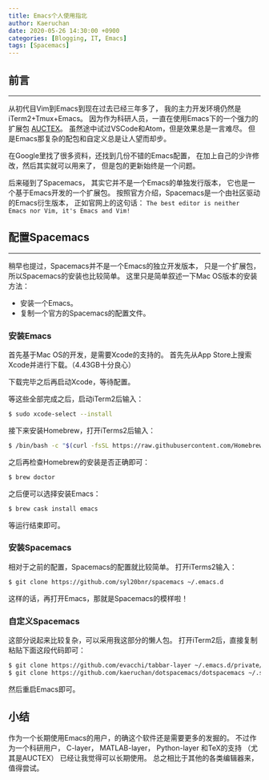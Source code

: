 ```yaml
---
title: Emacs个人使用指北
author: Kaeruchan
date: 2020-05-26 14:30:00 +0900
categories: [Blogging, IT, Emacs]
tags: [Spacemacs]
---
```



## 前言
----

从初代目Vim到Emacs到现在过去已经三年多了，
我的主力开发环境仍然是iTerm2+Tmux+Emacs。
因为作为科研人员，一直在使用Emacs下的一个强力的扩展包
[AUCTEX](http://gnu.org/software/auctex/)。
虽然途中试过VSCode和Atom，但是效果总是一言难尽。
但是Emacs那复杂的配包和自定义总是让人望而却步。

在Google里找了很多资料，还找到几份不错的Emacs配置，
在加上自己的少许修改，然后其实就可以用来了，
但是包的更新始终是一个问题。

后来碰到了Spacemacs，
其实它并不是一个Emacs的单独发行版本，
它也是一个基于Emacs开发的一个扩展包。
按照官方介绍，Spacemacs是一个由社区驱动的Emacs衍生版本，
正如官网上的这句话：
`The best editor is neither Emacs nor Vim, it's Emacs and Vim!`

## 配置Spacemacs
----

稍早也提过，Spacemacs并不是一个Emacs的独立开发版本，
只是一个扩展包，所以Spacemacs的安装也比较简单。
这里只是简单叙述一下Mac OS版本的安装方法：
- 安装一个Emacs。
- 复制一个官方的Spacemacs的配置文件。

### 安装Emacs

首先基于Mac OS的开发，是需要Xcode的支持的。
首先先从App Store上搜索Xcode并进行下载。（4.43GB十分良心）

下载完毕之后再启动Xcode，等待配置。

等这些全部完成之后，启动iTerm2后输入：
```bash
$ sudo xcode-select --install
```


接下来安装Homebrew，打开iTerms2后输入：

```bash
$ /bin/bash -c "$(curl -fsSL https://raw.githubusercontent.com/Homebrew/install/master/install.sh)"
```
之后再检查Homebrew的安装是否正确即可：

```bash
$ brew doctor
```

之后便可以选择安装Emacs：

```bash
$ brew cask install emacs
```
等运行结束即可。

### 安装Spacemacs

相对于之前的配置，Spacemacs的配置就比较简单。
打开iTerms2输入：
```bash
$ git clone https://github.com/syl20bnr/spacemacs ~/.emacs.d
```
这样的话，再打开Emacs，那就是Spacemacs的模样啦！

### 自定义Spacemacs

这部分说起来比较复杂，可以采用我这部分的懒人包。
打开iTerm2后，直接复制粘贴下面这段代码即可：

```bash
$ git clone https://github.com/evacchi/tabbar-layer ~/.emacs.d/private/tabbar
$ git clone https://github.com/kaeruchan/dotspacemacs/dotspacemacs ~/.spacemacs
```

然后重启Emacs即可。

## 小结

作为一个长期使用Emacs的用户，的确这个软件还是需要更多的发掘的。
不过作为一个科研用户，
C-layer，
MATLAB-layer，
Python-layer
和TeX的支持
（尤其是AUCTEX）
已经让我觉得可以长期使用。
总之相比于其他的各类编辑器来，值得尝试。
